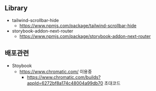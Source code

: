 ## Library

 - tailwind-scrollbar-hide
   - https://www.npmjs.com/package/tailwind-scrollbar-hide 
 - storybook-addon-next-router
   - https://www.npmjs.com/package/storybook-addon-next-router


## 배포관련

 - Stoybook
   - https://www.chromatic.com/ 이용중
     - https://www.chromatic.com/builds?appId=6272bf8a174c48004a99db70 초대코드